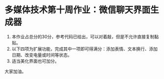# 多媒体技术第十周作业：微信聊天界面生成器

1. 本作业占总分的30分，参考代码已给出，可以对着敲，但是不允许直接复制黏贴。
2. 以下四项为扩展功能，完成其中一项即可得满分：添加表情、文本换行、添加日期、改变电量或时间等状态。
3. 适当美化界面也可加分。

大家加油。
